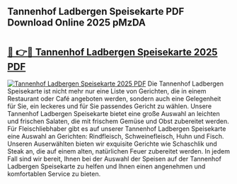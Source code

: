 ## Tannenhof Ladbergen Speisekarte PDF Download Online 2025 pMzDA

# <h2><a href="http://gcd14ye.nevu.top/?p=Tannenhof+Ladbergen+Speisekarte">🔗 👉🔴 Tannenhof Ladbergen Speisekarte 2025 PDF</a></h2>

[![Tannenhof Ladbergen Speisekarte 2025 PDF](https://i.imgur.com/dBaPXMq.png)](http://gcd14ye.nevu.top/?p=Tannenhof+Ladbergen+Speisekarte)
Die Tannenhof Ladbergen Speisekarte ist nicht mehr nur eine Liste von Gerichten, die in einem Restaurant oder Café angeboten werden, sondern auch eine Gelegenheit für Sie, ein leckeres und für Sie passendes Gericht zu wählen. Unsere Tannenhof Ladbergen Speisekarte bietet eine große Auswahl an leichten und frischen Salaten, die mit frischem Gemüse und Obst zubereitet werden. Für Fleischliebhaber gibt es auf unserer Tannenhof Ladbergen Speisekarte eine Auswahl an Gerichten: Rindfleisch, Schweinefleisch, Huhn und Fisch. Unseren Auserwählten bieten wir exquisite Gerichte wie Schaschlik und Steak an, die auf einem alten, natürlichen Feuer zubereitet werden. In jedem Fall sind wir bereit, Ihnen bei der Auswahl der Speisen auf der Tannenhof Ladbergen Speisekarte zu helfen und Ihnen einen angenehmen und komfortablen Service zu bieten.
